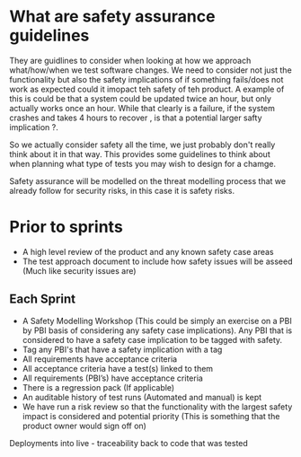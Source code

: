 # What are safety assurance guidelines

They are guidlines to consider when looking at how we approach what/how/when we test software changes. We need to consider not just the functionality but also the safety implications of if something fails/does not work as expected could it imopact teh safety of teh product. A example of this is could be that a system could be updated twice an hour, but only actually works once an hour. While that clearly is a failure, if the system crashes and takes 4 hours to recover , is that a potential larger safty implication ?.

So we actually consider safety all the time, we just probably don't really think about it in that way. This provides some guidelines to think about when planning what type of tests you may wish to design for a chamge.

Safety assurance will be modelled on the threat modelling process that we already follow for security risks, in this case it is safety risks.

# Prior to sprints

* A high level review of the product and any known safety case areas
* The test approach document to include how safety issues will be asseed (Much like security issues are)


## Each Sprint

* A Safety Modelling Workshop (This could be simply an exercise on a PBI by PBI basis of considering any safety case implications). Any
  PBI that is considered to have a safety case implication to be tagged with safety.
* Tag any PBI's that have a safety implication with a tag
* All requirements have acceptance criteria
* All acceptance criteria have a test(s) linked to them
* All requirements (PBI’s) have acceptance criteria
* There is a regression pack (If applicable)
* An auditable history of test runs (Automated and manual) is kept
* We have run a risk review so that the functionality with the largest safety impact is considered and potential priority (This is 
  something that the product owner would sign off on)


Deployments into live - traceability back to code that was tested


